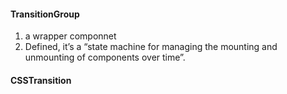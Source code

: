 #### TransitionGroup
1. a wrapper componnet
2. Defined, it’s a “state machine for managing the mounting and unmounting of components over time”. 




#### CSSTransition
